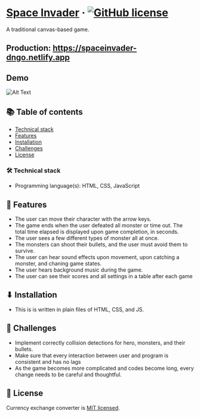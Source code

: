 # [Space Invader](https://github.com/dungngo99/space-invader) &middot; [![GitHub license](https://img.shields.io/badge/license-MIT-blue.svg)]()

A traditional canvas-based game.

## Production: https://spaceinvader-dngo.netlify.app

## Demo

![Alt Text]()

## 📚 Table of contents

- [Technical stack](#technical-stack)
- [Features](#features)
- [Installation](#installation)
- [Challenges](#challenges)
- [License](#license)

### 🛠 Technical stack

- Programming language(s): HTML, CSS, JavaScript

## 🚀 Features

- The user can move their character with the arrow keys.
- The game ends when the user defeated all monster or time out. The total time elapsed is displayed upon game completion, in seconds.
- The user sees a few different types of monster all at once. 
- The monsters can shoot their bullets, and the user must avoid them to survive. 
- The user can hear sound effects upon movement, upon catching a monster, and chaning game states. 
- The user hears background music during the game. 
- The user can see their scores and all settings in a table after each game 

## ⬇ Installation

- This is is written in plain files of HTML, CSS, and JS.

## 🧩 Challenges

- Implement correctly collision detections for hero, monsters, and their bullets.
- Make sure that every interaction between user and program is consistent and has no lags
- As the game becomes more complicated and codes become long, every change needs to be careful and thoughtful.

## 📄 License

Currency exchange converter is [MIT licensed](./LICENSE).
